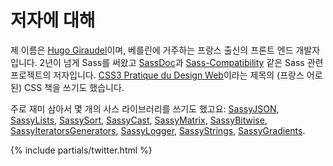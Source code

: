 
# 저자에 대해

제 이름은 [Hugo Giraudel](http://hugogiraudel.com)이며, 베를린에 거주하는 프랑스 출신의 프론트 엔드 개발자입니다. 2년이 넘게 Sass를 써왔고 [SassDoc](http://sassdoc.com)과 [Sass-Compatibility](http://sass-compatibility.github.io) 같은 Sass 관련 프로젝트의 저자입니다. [CSS3 Pratique du Design Web](http://www.amazon.fr/dp/2212140231)이라는 제목의 (프랑스 어로 된) CSS 책을 쓰기도 했습니다.


주로 재미 삼아서 몇 개의 사스 라이브러리를 쓰기도 했고요: [SassyJSON](https://github.com/HugoGiraudel/SassyJSON), [SassyLists](http://sassylists.com), [SassySort](https://github.com/HugoGiraudel/SassySort), [SassyCast](https://github.com/HugoGiraudel/SassyCast), [SassyMatrix](https://github.com/HugoGiraudel/SassyMatrix), [SassyBitwise](https://github.com/HugoGiraudel/SassyBitwise), [SassyIteratorsGenerators](https://github.com/HugoGiraudel/SassyIteratorsGenerators), [SassyLogger](https://github.com/HugoGiraudel/SassyLogger), [SassyStrings](https://github.com/HugoGiraudel/SassyStrings), [SassyGradients](https://github.com/HugoGiraudel/SassyGradients).

{% include partials/twitter.html %}
